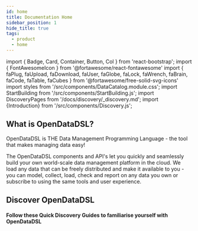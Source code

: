 ```yaml
---
id: home
title: Documentation Home
sidebar_position: 1
hide_title: true
tags:
  - product
  - home
---
```

import { Badge, Card, Container, Button, Col } from 'react-bootstrap';
import { FontAwesomeIcon } from '@fortawesome/react-fontawesome'
import { faPlug, faUpload, faDownload, faUser, faGlobe, faLock, faWrench, faBrain, faCode, faTable, faCubes } from '@fortawesome/free-solid-svg-icons'
import styles from '/src/components/DataCatalog.module.css';
import StartBuilding from '/src/components/StartBuilding.js';
import DiscoveryPages from '/docs/discovery/_discovery.md';
import {Introduction} from '/src/components/Discovery.js';

<Introduction text="Start your OpenDataDSL discovery here" />


## What is OpenDataDSL?
OpenDataDSL is THE Data Management Programming Language - the tool that makes managing data easy!

The OpenDataDSL components and API's let you quickly and seamlessly build your own world-scale data management platform in the cloud.
We load any data that can be freely distributed and make it available to you - you can model, collect, load, check and report 
on any data you own or subscribe to using the same tools and user experience.

<StartBuilding />

## Discover OpenDataDSL

#### Follow these Quick Discovery Guides to familiarise yourself with OpenDataDSL

<DiscoveryPages />

